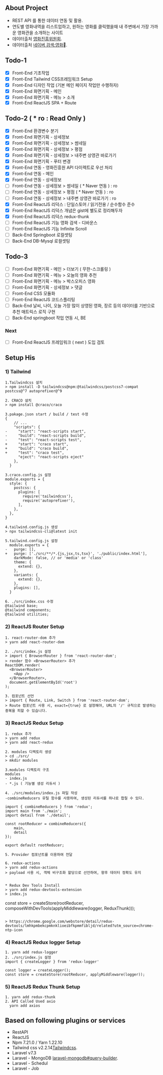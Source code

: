 ## About Project
- REST API 를 통한 데이터 연동 및 활용.
- 연도별 영화내역을 리스트업하고, 원하는 영화를 클릭했을때 내 주변에서 가장 가까운 영화관을 소개하는 사이트
- 데이터출처 [영화진흥위원회](http://www.kobis.or.kr/kobisopenapi/homepg/apiservice/searchServiceInfo.do?serviceId=searchMovieInfo).
- 데이터출처 [네이버 검색:영화](https://developers.naver.com/docs/serviceapi/search/movie/movie.md#%EC%98%81%ED%99%94).

## Todo-1
- [X] Front-End 기초작업
- [X] Front-End Tailwind CSS프레임워크 Setup
- [X] Front-End 디자인 작업 (기본 메인 페이지 작업만 수행하자)
- [X] Front-End 화면기획 - 메인
- [X] Front-End 화면기획 - 메뉴 > 소개
- [X] Front-End ReactJS SPA + Route

## Todo-2 ( * ro : Read Only )
- [X] Front-End 환경변수 분기
- [X] Front-End 화면기획 - 상세정보
- [X] Front-End 화면기획 - 상세정보 > 썸네일
- [X] Front-End 화면기획 - 상세정보 > 평점
- [X] Front-End 화면기획 - 상세정보 > 내주변 상영관 바로가기
- [X] Front-End 화면기획 - 푸터 변경
- [X] Front-End 연동 - 영화진흥원 API 다이렉트로 우선 처리
- [X] Front-End 연동 - 메인
- [X] Front-End 연동 - 상세정보
- [ ] Front-End 연동 - 상세정보 > 썸네일 ( * Naver 연동 )  : ro
- [ ] Front-End 연동 - 상세정보 > 평점 ( * Naver 연동 ) : ro
- [ ] Front-End 연동 - 상세정보 > 내주변 상영관 바로가기 : ro
- [X] Front-End ReactJS 리덕스 : 단일스토어 / 읽기전용 / 순수함수 준수
- [X] Front-End ReactJS 리덕스 개념은 gist에 별도로 정리해두자
- [X] Front-End ReactJS 리덕스 redux-thunk
- [ ] Front-End ReactJS 기능 영화 검색 - 디바운스
- [ ] Front-End ReactJS 기능 Infinite Scroll
- [ ] Back-End Springboot 로컬셋팅
- [ ] Back-End DB-Mysql 로컬셋팅

## Todo-3
- [ ] Front-End 화면기획 - 메인 > 더보기 ( 무한-스크롤링 )
- [ ] Front-End 화면기획 - 메뉴 > 오늘의 영화 추천
- [ ] Front-End 화면기획 - 메뉴 > 박스오피스 영화
- [ ] Front-End 화면기획 - 상세정보 > 댓글
- [ ] Front-End CSS 모듈화
- [ ] Front-End ReactJS 코드스플리팅
- [ ] Back-End 날씨, 나이, 오늘 가장 많이 상영된 영화, 장르 등의 데이터를 기반으로 추천 매트릭스 로직 구현
- [ ] Back-End springboot 작업 연동 시, BE

### Next
- [ ] Front-End ReactJS 프레임워크 ( next ) 도입 검토

## Setup His
### 1) Tailwind 
```
1.Tailwindcss 설치
> npm install -D tailwindcss@npm:@tailwindcss/postcss7-compat postcss@^7 autoprefixer@^9

2. CRACO 설치
> npm install @craco/craco

3.pakage.json start / build / test 수정
{
    // ...
    "scripts": {
-     "start": "react-scripts start",
-     "build": "react-scripts build",
-     "test": "react-scripts test",
+     "start": "craco start",
+     "build": "craco build",
+     "test": "craco test",
      "eject": "react-scripts eject"
    },
  }

3.craco.config.js 설정
module.exports = {
  style: {
    postcss: {
      plugins: [
        require('tailwindcss'),
        require('autoprefixer'),
      ],
    },
  },
}

4.tailwind.config.js 생성
> npx tailwindcss-cli@latest init

5.tailwind.config.js 설정
  module.exports = {
-   purge: [],
+   purge: ['./src/**/*.{js,jsx,ts,tsx}', './public/index.html'],
    darkMode: false, // or 'media' or 'class'
    theme: {
      extend: {},
    },
    variants: {
      extend: {},
    },
    plugins: [],
  }

6. ./src/index.css 수정
@tailwind base;
@tailwind components;
@tailwind utilities;
```

### 2) ReactJS Router Setup
```
1. react-router-dom 추가
> yarn add react-router-dom

2. ./src/index.js 설정
> import { BrowserRouter } from 'react-router-dom';
> render 함수 <BrowserRouter> 추가
ReactDOM.render(
  <BrowserRouter>
    <App />
  </BrowserRouter>,
  document.getElementById('root')
);

3. 컴포넌트 선언
> import { Route, Link, Switch } from 'react-router-dom';
> Route 컴포넌트 사용 시, exact={true} 로 설정해야, URL의 '/' 규칙으로 발생하는 중복을 피할 수 있습니다. 
```
### 3) ReactJS Redux Setup
```
1. redux 추가
> yarn add redux
> yarn add react-redux

2. modules 디렉토리 생성
> cd ./src/
> mkdir modules

3.modules 디렉토리 구조
modules
- index.js
- *.js ( 기능별 생성 리듀서 )

4. ./src/modules/index.js 파일 작성 
-combineReducers 유틸 함수를 사용하여, 생성된 리듀서를 하나로 합칠 수 있다.

import { combineReducers } from 'redux';
import main from './main';
import detail from './detail';

const rootReducer = combineReducers({
    main,
    detail
});

export default rootReducer;

5. Provider 컴포넌트를 이용하여 전달

6. redux-actions  
> yarn add redux-actions
> payload 사용 시, 객체 비구조화 할당으로 선언하여, 향후 데이터 정확도 유지


* Redux Dev Tools Install
> yarn add redux-devtools-extension
> index.js
```
const store = createStore(rootReducer, composeWithDevTools(applyMiddleware(logger, ReduxThunk)));
```

> https://chrome.google.com/webstore/detail/redux-devtools/lmhkpmbekcpmknklioeibfkpmmfibljd/related?utm_source=chrome-ntp-icon

```
### 4) ReactJS Redux logger Setup
```
1. yarn add redux-logger
2. ./src/index.js 설정
import { createLogger } from 'redux-logger'

const logger = createLogger();
const store = createStore(rootReducer, applyMiddleware(logger));
```

### 5) ReactJS Redux Thunk Setup
```
1. yarn add redux-thunk
2. API Called Used axio
  yarn add axios

```

## Based on following plugins or services
- RestAPI
- ReactJS
- Npm 7.21.0 / Yarn 1.22.10
- Tailwind css v2.2.14[Tailwindcss](https://tailwindcss.com/).
- Laravel v7.3
- Laravel - MongoDB [laravel-mongodb#query-builder](https://github.com/jenssegers/laravel-mongodb#query-builder).
- Laravel - Schedul
- Laravel - Job 